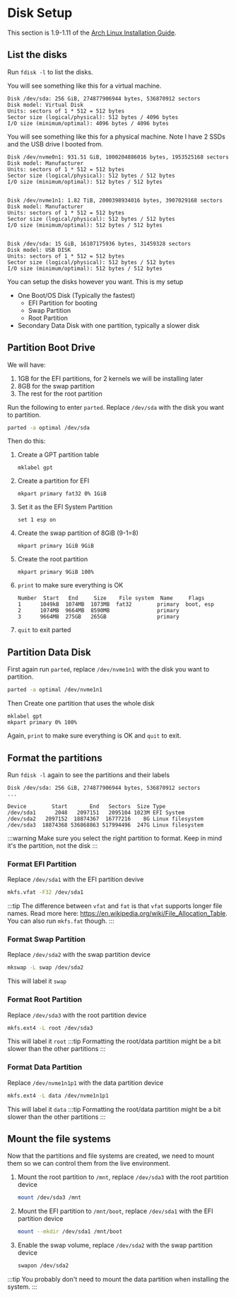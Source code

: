 # Disk Setup
This section is 1.9-1.11 of the [Arch Linux Installation Guide](https://wiki.archlinux.org/title/Installation_guide).

## List the disks
Run `fdisk -l` to list the disks.

You will see something like this for a virtual machine.
```
Disk /dev/sda: 256 GiB, 274877906944 bytes, 536870912 sectors
Disk model: Virtual Disk
Units: sectors of 1 * 512 = 512 bytes
Sector size (logical/physical): 512 bytes / 4096 bytes
I/O size (minimum/optimal): 4096 bytes / 4096 bytes
```

You will see something like this for a physical machine. Note I have 2 SSDs and
the USB drive I booted from.
```
Disk /dev/nvme0n1: 931.51 GiB, 1000204886016 bytes, 1953525168 sectors
Disk model: Manufacturer
Units: sectors of 1 * 512 = 512 bytes
Sector size (logical/physical): 512 bytes / 512 bytes
I/O size (minimum/optimal): 512 bytes / 512 bytes


Disk /dev/nvme1n1: 1.82 TiB, 2000398934016 bytes, 3907029168 sectors
Disk model: Manufacturer
Units: sectors of 1 * 512 = 512 bytes
Sector size (logical/physical): 512 bytes / 512 bytes
I/O size (minimum/optimal): 512 bytes / 512 bytes


Disk /dev/sda: 15 GiB, 16107175936 bytes, 31459328 sectors
Disk model: USB DISK
Units: sectors of 1 * 512 = 512 bytes
Sector size (logical/physical): 512 bytes / 512 bytes
I/O size (minimum/optimal): 512 bytes / 512 bytes
```

You can setup the disks however you want. This is my setup
- One Boot/OS Disk (Typically the fastest)
  - EFI Partition for booting
  - Swap Partition
  - Root Partition
- Secondary Data Disk with one partition, typically a slower disk

## Partition Boot Drive
We will have:
1. 1GB for the EFI partitions, for 2 kernels we will be installing later
2. 8GB for the swap partition
3. The rest for the root partition

Run the following to enter `parted`. Replace `/dev/sda` with the disk you want to partition.
```bash
parted -a optimal /dev/sda
```
Then do this:
1. Create a GPT partition table
    ```
    mklabel gpt
    ```
2. Create a partition for EFI
    ```
    mkpart primary fat32 0% 1GiB
    ```
3. Set it as the EFI System Partition
    ```
    set 1 esp on
    ```
4. Create the swap partition of 8GiB (9-1=8)
    ```
    mkpart primary 1GiB 9GiB
    ```
5. Create the root partition
    ```
    mkpart primary 9GiB 100%
    ```
6. `print` to make sure everything is OK
    ```
    Number  Start   End     Size    File system  Name     Flags
    1      1049kB  1074MB  1073MB  fat32        primary  boot, esp
    2      1074MB  9664MB  8590MB               primary
    3      9664MB  275GB   265GB                primary
    ```
7. `quit` to exit parted

## Partition Data Disk
First again run `parted`, replace `/dev/nvme1n1` with the disk you want to partition.
```bash
parted -a optimal /dev/nvme1n1
```
Then Create one partition that uses the whole disk
```
mklabel gpt
mkpart primary 0% 100%
```
Again, `print` to make sure everything is OK and `quit` to exit.

## Format the partitions
Run `fdisk -l` again to see the partitions and their labels
```
Disk /dev/sda: 256 GiB, 274877906944 bytes, 536870912 sectors
...

Device        Start       End   Sectors  Size Type
/dev/sda1      2048   2097151   2095104 1023M EFI System
/dev/sda2   2097152  18874367  16777216    8G Linux filesystem
/dev/sda3  18874368 536868863 517994496  247G Linux filesystem
```

:::warning
Make sure you select the right partition to format. Keep in mind it's
the partition, not the disk
:::
### Format EFI Partition
Replace `/dev/sda1` with the EFI partition devive
```bash
mkfs.vfat -F32 /dev/sda1
```
:::tip
The difference between `vfat` and `fat` is that `vfat` supports longer file names. Read more here: https://en.wikipedia.org/wiki/File_Allocation_Table. You can also run `mkfs.fat` though.
:::

### Format Swap Partition
Replace `/dev/sda2` with the swap partition device
```bash
mkswap -L swap /dev/sda2
```
This will label it `swap`

### Format Root Partition
Replace `/dev/sda3` with the root partition device
```bash
mkfs.ext4 -L root /dev/sda3
```
This will label it `root`
:::tip
Formatting the root/data partition might be a bit slower than the other partitions
:::

### Format Data Partition
Replace `/dev/nvme1n1p1` with the data partition device
```bash
mkfs.ext4 -L data /dev/nvme1n1p1
```
This will label it `data`
:::tip
Formatting the root/data partition might be a bit slower than the other partitions
:::


## Mount the file systems
Now that the partitions and file systems are created, we need to mount them
so we can control them from the live environment.
1. Mount the root partition to `/mnt`, replace `/dev/sda3` with the root partition device
    ```bash
    mount /dev/sda3 /mnt
    ```
2. Mount the EFI partition to `/mnt/boot`, replace `/dev/sda1` with the EFI partition device
    ```bash
    mount --mkdir /dev/sda1 /mnt/boot
    ```
3. Enable the swap volume, replace `/dev/sda2` with the swap partition device
    ```bash
    swapon /dev/sda2
    ```
:::tip
You probably don't need to mount the data partition when installing the system.
:::
